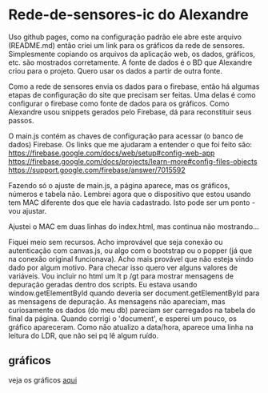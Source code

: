 # Rede-de-sensores-ic do Alexandre 
[comment]: # (This actually is the most platform independent comment)
[comment]: # (https://stackoverflow.com/questions/4823468/comments-in-markdown)

[comment]: # (https://stackoverflow.com/questions/7653483/github-relative-link-in-markdown-file)
Uso github pages, como na configuração padrão ele abre este arquivo (README.md) então criei um link para os gráficos da rede de sensores.
   Simplesmente copiando os arquivos da aplicação web, os dados, gráficos, etc. são mostrados corretamente. A fonte de dados é o 
BD que Alexandre criou para o projeto. Quero usar os dados a partir de outra fonte.

Como a rede de sensores envia os dados para o firebase, então há algumas etapas de configuração do site que precisam ser feitas.
Uma delas é como configurar o firebase como fonte de dados para os gráficos. Como Alexandre usou snippets gerados pelo Firebase,
dá para reconstituir seus passos.

O main.js contém as chaves de configuração para acessar (o banco de dados) Firebase.
Os links que me ajudaram a entender o que foi feito são:
https://firebase.google.com/docs/web/setup#config-web-app
https://firebase.google.com/docs/projects/learn-more#config-files-objects
https://support.google.com/firebase/answer/7015592

Fazendo só o ajuste de main.js, a página aparece, mas os gráficos, números e tabela não. Lembrei agora que o dispositivo que estou usando tem MAC diferente dos que ele havia cadastrado. Isto pode ser um ponto - vou ajustar.

Ajustei o MAC em duas linhas do index.html, mas continua não mostrando...

Fiquei meio sem recursos. Acho improvável que seja conexão ou autenticação com canvas.js, ou algo com o bootstrap ou o popper (já que na conexão original funcionava).
Acho mais provável que não esteja vindo dado por algum motivo. Para checar isso quero ver alguns valores de variáveis. Vou incluir no html um lt p /gt para mostrar mensagens de depuração geradas dentro dos scripts.
Eu estava usando window.getElementById quando deveria ser document.getElementById para as mensagens de depuração. As mensagens não apareciam, mas curiosamente os dados (do meu db) pareciam ser carregados na tabela do final da página. Quando corrigi o 'document', e esperei um pouco, os gráfico apareceram. Como não atualizo a data/hora, aparece uma linha na leitura do LDR, que não sei pq lê algum ruído.
  
  
## gráficos
veja os gráficos [aqui](web/index.html)

